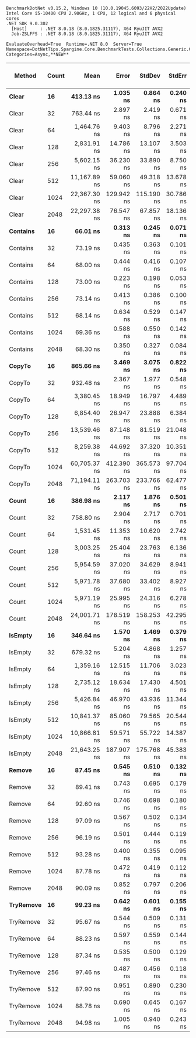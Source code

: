 ```

BenchmarkDotNet v0.15.2, Windows 10 (10.0.19045.6093/22H2/2022Update)
Intel Core i5-10400 CPU 2.90GHz, 1 CPU, 12 logical and 6 physical cores
.NET SDK 9.0.302
  [Host]     : .NET 8.0.18 (8.0.1825.31117), X64 RyuJIT AVX2
  Job-ZSLFFS : .NET 8.0.18 (8.0.1825.31117), X64 RyuJIT AVX2

EvaluateOverhead=True  Runtime=.NET 8.0  Server=True  
Namespace=DotNetTips.Spargine.Core.BenchmarkTests.Collections.Generic.Concurrent  Categories=Async,**NEW**  

```
| Method    | Count | Mean         | Error      | StdDev     | StdErr    | Min          | Q1           | Median       | Q3           | Max          | Op/s         | CI99.9% Margin | Iterations | Kurtosis | MValue | Skewness | Rank | LogicalGroup | Baseline | Exceptions | Code Size | Gen0   | Completed Work Items | Lock Contentions | Allocated |
|---------- |------ |-------------:|-----------:|-----------:|----------:|-------------:|-------------:|-------------:|-------------:|-------------:|-------------:|---------------:|-----------:|---------:|-------:|---------:|-----:|------------- |--------- |-----------:|----------:|-------:|---------------------:|-----------------:|----------:|
| **Clear**     | **16**    |    **413.13 ns** |   **1.035 ns** |   **0.864 ns** |  **0.240 ns** |    **411.11 ns** |    **412.80 ns** |    **413.41 ns** |    **413.60 ns** |    **414.53 ns** |  **2,420,557.7** |      **6.3802 ns** |      **13.00** |    **3.025** |  **2.000** |  **-0.7150** |    **6** | *****            | **No**       |          **-** |     **522 B** | **0.0043** |                    **-** |                **-** |     **432 B** |
| Clear     | 32    |    763.44 ns |   2.897 ns |   2.419 ns |  0.671 ns |    758.25 ns |    762.35 ns |    763.73 ns |    765.25 ns |    766.38 ns |  1,309,868.6 |      6.1645 ns |      13.00 |    2.211 |  2.000 |  -0.5940 |    8 | *            | No       |          - |     522 B | 0.0057 |                    - |                - |     528 B |
| Clear     | 64    |  1,464.76 ns |   9.403 ns |   8.796 ns |  2.271 ns |  1,449.39 ns |  1,459.05 ns |  1,464.41 ns |  1,472.15 ns |  1,476.93 ns |    682,705.0 |      6.3645 ns |      15.00 |    1.628 |  2.000 |  -0.1956 |   12 | *            | No       |          - |     520 B | 0.0076 |                    - |                - |     720 B |
| Clear     | 128   |  2,831.91 ns |  14.786 ns |  13.107 ns |  3.503 ns |  2,814.22 ns |  2,821.87 ns |  2,829.16 ns |  2,843.32 ns |  2,851.16 ns |    353,119.0 |      5.2485 ns |      14.00 |    1.443 |  2.000 |   0.2119 |   15 | *            | No       |          - |     522 B | 0.0114 |                    - |                - |    1104 B |
| Clear     | 256   |  5,602.15 ns |  36.230 ns |  33.890 ns |  8.750 ns |  5,543.06 ns |  5,576.75 ns |  5,609.60 ns |  5,631.07 ns |  5,657.75 ns |    178,502.8 |      3.1249 ns |      15.00 |    1.650 |  2.000 |  -0.0986 |   18 | *            | No       |          - |     520 B | 0.0153 |                    - |                - |    1872 B |
| Clear     | 512   | 11,167.89 ns |  59.060 ns |  49.318 ns | 13.678 ns | 11,072.20 ns | 11,141.17 ns | 11,188.14 ns | 11,199.56 ns | 11,223.95 ns |     89,542.4 |     -0.3391 ns |      13.00 |    1.836 |  2.000 |  -0.6203 |   22 | *            | No       |          - |     520 B | 0.0305 |                    - |                - |    3408 B |
| Clear     | 1024  | 22,367.30 ns | 129.942 ns | 115.190 ns | 30.786 ns | 22,185.01 ns | 22,288.34 ns | 22,350.19 ns | 22,429.95 ns | 22,645.09 ns |     44,708.1 |     -8.3930 ns |      14.00 |    3.087 |  2.000 |   0.7195 |   24 | *            | No       |          - |     522 B | 0.0610 |                    - |                - |    6480 B |
| Clear     | 2048  | 22,297.38 ns |  76.547 ns |  67.857 ns | 18.136 ns | 22,143.71 ns | 22,266.58 ns | 22,298.59 ns | 22,334.93 ns | 22,421.65 ns |     44,848.3 |     -2.0678 ns |      14.00 |    2.967 |  2.000 |  -0.4022 |   24 | *            | No       |          - |     520 B | 0.0610 |                    - |                - |    6480 B |
| **Contains**  | **16**    |     **66.01 ns** |   **0.313 ns** |   **0.245 ns** |  **0.071 ns** |     **65.32 ns** |     **65.98 ns** |     **66.03 ns** |     **66.14 ns** |     **66.30 ns** | **15,148,626.8** |      **5.9647 ns** |      **12.00** |    **5.683** |  **2.000** |  **-1.7070** |    **1** | *****            | **No**       |          **-** |     **258 B** |      **-** |                    **-** |                **-** |         **-** |
| Contains  | 32    |     73.19 ns |   0.435 ns |   0.363 ns |  0.101 ns |     72.13 ns |     73.11 ns |     73.21 ns |     73.44 ns |     73.54 ns | 13,663,750.0 |      6.4496 ns |      13.00 |    5.592 |  2.000 |  -1.7074 |    2 | *            | No       |          - |     260 B |      - |                    - |                - |         - |
| Contains  | 64    |     68.00 ns |   0.444 ns |   0.416 ns |  0.107 ns |     67.12 ns |     67.73 ns |     68.12 ns |     68.36 ns |     68.47 ns | 14,706,702.0 |      7.4463 ns |      15.00 |    2.152 |  2.000 |  -0.6708 |    1 | *            | No       |          - |     260 B |      - |                    - |                - |         - |
| Contains  | 128   |     73.00 ns |   0.223 ns |   0.198 ns |  0.053 ns |     72.56 ns |     72.89 ns |     73.00 ns |     73.07 ns |     73.39 ns | 13,699,556.1 |      6.9736 ns |      14.00 |    3.111 |  2.000 |  -0.0661 |    2 | *            | No       |          - |     260 B |      - |                    - |                - |         - |
| Contains  | 256   |     73.14 ns |   0.413 ns |   0.386 ns |  0.100 ns |     72.16 ns |     72.98 ns |     73.08 ns |     73.42 ns |     73.68 ns | 13,672,438.5 |      7.4502 ns |      15.00 |    3.346 |  2.000 |  -0.6896 |    2 | *            | No       |          - |     258 B |      - |                    - |                - |         - |
| Contains  | 512   |     68.14 ns |   0.634 ns |   0.529 ns |  0.147 ns |     66.92 ns |     68.19 ns |     68.28 ns |     68.44 ns |     68.53 ns | 14,675,923.2 |      6.4266 ns |      13.00 |    3.662 |  2.000 |  -1.5157 |    1 | *            | No       |          - |     260 B |      - |                    - |                - |         - |
| Contains  | 1024  |     69.36 ns |   0.588 ns |   0.550 ns |  0.142 ns |     68.24 ns |     69.07 ns |     69.55 ns |     69.68 ns |     70.12 ns | 14,418,372.4 |      7.4290 ns |      15.00 |    2.149 |  2.000 |  -0.6460 |    1 | *            | No       |          - |     260 B |      - |                    - |                - |         - |
| Contains  | 2048  |     68.30 ns |   0.350 ns |   0.327 ns |  0.084 ns |     67.35 ns |     68.20 ns |     68.38 ns |     68.55 ns |     68.61 ns | 14,642,327.9 |      7.4578 ns |      15.00 |    4.857 |  2.000 |  -1.4630 |    1 | *            | No       |          - |     260 B |      - |                    - |                - |         - |
| **CopyTo**    | **16**    |    **865.66 ns** |   **3.469 ns** |   **3.075 ns** |  **0.822 ns** |    **860.86 ns** |    **863.37 ns** |    **866.21 ns** |    **866.98 ns** |    **871.06 ns** |  **1,155,181.8** |      **6.5891 ns** |      **14.00** |    **2.017** |  **2.000** |   **0.2108** |    **9** | *****            | **No**       |          **-** |   **1,400 B** | **0.0019** |                    **-** |                **-** |     **184 B** |
| CopyTo    | 32    |    932.48 ns |   2.367 ns |   1.977 ns |  0.548 ns |    928.26 ns |    930.94 ns |    932.88 ns |    933.76 ns |    935.23 ns |  1,072,407.3 |      6.2258 ns |      13.00 |    2.284 |  2.000 |  -0.6282 |   10 | *            | No       |          - |   1,406 B | 0.0029 |                    - |                - |     312 B |
| CopyTo    | 64    |  3,380.45 ns |  18.949 ns |  16.797 ns |  4.489 ns |  3,351.24 ns |  3,365.19 ns |  3,386.45 ns |  3,388.93 ns |  3,406.43 ns |    295,818.9 |      4.7554 ns |      14.00 |    1.743 |  2.000 |  -0.3499 |   17 | *            | No       |          - |   1,400 B | 0.0038 |                    - |                - |     568 B |
| CopyTo    | 128   |  6,854.40 ns |  26.947 ns |  23.888 ns |  6.384 ns |  6,804.04 ns |  6,847.82 ns |  6,863.15 ns |  6,871.70 ns |  6,881.78 ns |    145,891.7 |      3.8079 ns |      14.00 |    2.497 |  2.000 |  -0.9115 |   20 | *            | No       |          - |   1,407 B | 0.0076 |                    - |                - |    1080 B |
| CopyTo    | 256   | 13,539.46 ns |  87.148 ns |  81.519 ns | 21.048 ns | 13,394.58 ns | 13,492.40 ns | 13,552.85 ns | 13,585.15 ns | 13,721.91 ns |     73,858.2 |     -3.0240 ns |      15.00 |    2.811 |  2.000 |   0.1510 |   23 | *            | No       |          - |   1,404 B | 0.0153 |                    - |                - |    2104 B |
| CopyTo    | 512   |  8,259.38 ns |  44.692 ns |  37.320 ns | 10.351 ns |  8,187.62 ns |  8,247.31 ns |  8,269.06 ns |  8,290.24 ns |  8,298.11 ns |    121,074.4 |      1.3247 ns |      13.00 |    2.173 |  2.000 |  -0.7709 |   21 | *            | No       |          - |   1,393 B | 0.0458 |                    - |                - |    4152 B |
| CopyTo    | 1024  | 60,705.37 ns | 412.390 ns | 365.573 ns | 97.704 ns | 59,811.66 ns | 60,545.28 ns | 60,717.04 ns | 60,999.91 ns | 61,209.64 ns |     16,473.0 |    -41.8518 ns |      14.00 |    3.118 |  2.000 |  -0.8453 |   26 | *            | No       |          - |   1,401 B |      - |                    - |                - |    8248 B |
| CopyTo    | 2048  | 71,194.11 ns | 263.703 ns | 233.766 ns | 62.477 ns | 70,799.82 ns | 71,027.87 ns | 71,257.06 ns | 71,365.18 ns | 71,543.64 ns |     14,046.1 |    -24.2383 ns |      14.00 |    1.613 |  2.000 |  -0.3040 |   27 | *            | No       |          - |   1,387 B | 0.1221 |                    - |                - |   16440 B |
| **Count**     | **16**    |    **386.98 ns** |   **2.117 ns** |   **1.876 ns** |  **0.501 ns** |    **381.60 ns** |    **386.58 ns** |    **387.05 ns** |    **388.20 ns** |    **389.50 ns** |  **2,584,096.0** |      **6.7493 ns** |      **14.00** |    **5.183** |  **2.000** |  **-1.4155** |    **5** | *****            | **No**       |          **-** |     **529 B** |      **-** |                    **-** |                **-** |      **32 B** |
| Count     | 32    |    758.80 ns |   2.904 ns |   2.717 ns |  0.701 ns |    755.42 ns |    756.52 ns |    758.16 ns |    761.23 ns |    763.04 ns |  1,317,866.9 |      7.1493 ns |      15.00 |    1.462 |  2.000 |   0.3254 |    8 | *            | No       |          - |     531 B |      - |                    - |                - |      32 B |
| Count     | 64    |  1,531.45 ns |  11.353 ns |  10.620 ns |  2.742 ns |  1,499.24 ns |  1,528.55 ns |  1,533.42 ns |  1,537.24 ns |  1,546.79 ns |    652,976.8 |      6.1290 ns |      15.00 |    5.999 |  2.000 |  -1.5937 |   13 | *            | No       |          - |     529 B |      - |                    - |                - |      32 B |
| Count     | 128   |  3,003.25 ns |  25.404 ns |  23.763 ns |  6.136 ns |  2,964.69 ns |  2,987.97 ns |  3,004.48 ns |  3,019.02 ns |  3,044.96 ns |    332,972.9 |      4.4322 ns |      15.00 |    1.866 |  2.000 |  -0.0417 |   16 | *            | No       |          - |     529 B |      - |                    - |                - |      32 B |
| Count     | 256   |  5,954.59 ns |  37.020 ns |  34.629 ns |  8.941 ns |  5,866.62 ns |  5,950.51 ns |  5,967.65 ns |  5,977.71 ns |  5,986.05 ns |    167,937.6 |      3.0294 ns |      15.00 |    3.406 |  2.000 |  -1.2652 |   19 | *            | No       |          - |     529 B |      - |                    - |                - |      32 B |
| Count     | 512   |  5,971.78 ns |  37.680 ns |  33.402 ns |  8.927 ns |  5,884.44 ns |  5,960.23 ns |  5,972.18 ns |  5,977.56 ns |  6,026.55 ns |    167,454.3 |      2.5364 ns |      14.00 |    4.131 |  2.000 |  -0.7613 |   19 | *            | No       |          - |     531 B |      - |                    - |                - |      32 B |
| Count     | 1024  |  5,971.19 ns |  25.995 ns |  24.316 ns |  6.278 ns |  5,906.48 ns |  5,957.67 ns |  5,972.51 ns |  5,989.73 ns |  6,002.31 ns |    167,470.8 |      4.3608 ns |      15.00 |    3.789 |  2.000 |  -0.9737 |   19 | *            | No       |          - |     529 B |      - |                    - |                - |      32 B |
| Count     | 2048  | 24,001.71 ns | 178.519 ns | 158.253 ns | 42.295 ns | 23,751.97 ns | 23,881.79 ns | 23,989.48 ns | 24,087.51 ns | 24,268.84 ns |     41,663.7 |    -14.1474 ns |      14.00 |    1.689 |  2.000 |   0.1343 |   25 | *            | No       |          - |     531 B |      - |                    - |                - |      32 B |
| **IsEmpty**   | **16**    |    **346.64 ns** |   **1.570 ns** |   **1.469 ns** |  **0.379 ns** |    **342.61 ns** |    **346.10 ns** |    **346.67 ns** |    **347.46 ns** |    **348.67 ns** |  **2,884,810.2** |      **7.3104 ns** |      **15.00** |    **4.290** |  **2.000** |  **-1.0626** |    **4** | *****            | **No**       |          **-** |     **372 B** |      **-** |                    **-** |                **-** |         **-** |
| IsEmpty   | 32    |    679.32 ns |   5.204 ns |   4.868 ns |  1.257 ns |    671.30 ns |    675.57 ns |    679.85 ns |    682.82 ns |    689.26 ns |  1,472,060.5 |      6.8715 ns |      15.00 |    2.053 |  2.000 |   0.1313 |    7 | *            | No       |          - |     370 B |      - |                    - |                - |         - |
| IsEmpty   | 64    |  1,359.16 ns |  12.515 ns |  11.706 ns |  3.023 ns |  1,338.54 ns |  1,352.97 ns |  1,361.41 ns |  1,365.31 ns |  1,380.82 ns |    735,748.6 |      5.9887 ns |      15.00 |    2.207 |  2.000 |  -0.2594 |   11 | *            | No       |          - |     372 B |      - |                    - |                - |         - |
| IsEmpty   | 128   |  2,735.12 ns |  18.634 ns |  17.430 ns |  4.501 ns |  2,687.04 ns |  2,730.66 ns |  2,739.46 ns |  2,746.94 ns |  2,752.92 ns |    365,614.9 |      5.2497 ns |      15.00 |    4.387 |  2.000 |  -1.4388 |   14 | *            | No       |          - |     372 B |      - |                    - |                - |         - |
| IsEmpty   | 256   |  5,426.84 ns |  46.970 ns |  43.936 ns | 11.344 ns |  5,333.08 ns |  5,416.65 ns |  5,429.01 ns |  5,452.97 ns |  5,497.21 ns |    184,269.4 |      1.8279 ns |      15.00 |    2.687 |  2.000 |  -0.5722 |   18 | *            | No       |          - |     372 B |      - |                    - |                - |         - |
| IsEmpty   | 512   | 10,841.37 ns |  85.060 ns |  79.565 ns | 20.544 ns | 10,660.57 ns | 10,825.05 ns | 10,867.96 ns | 10,886.28 ns | 10,931.07 ns |     92,239.2 |     -2.7718 ns |      15.00 |    2.860 |  2.000 |  -1.1013 |   22 | *            | No       |          - |     372 B |      - |                    - |                - |         - |
| IsEmpty   | 1024  | 10,866.81 ns |  59.571 ns |  55.722 ns | 14.387 ns | 10,765.75 ns | 10,834.16 ns | 10,868.75 ns | 10,893.29 ns | 10,957.81 ns |     92,023.4 |      0.3063 ns |      15.00 |    2.133 |  2.000 |  -0.0794 |   22 | *            | No       |          - |     370 B |      - |                    - |                - |         - |
| IsEmpty   | 2048  | 21,643.25 ns | 187.907 ns | 175.768 ns | 45.383 ns | 21,342.03 ns | 21,520.80 ns | 21,685.37 ns | 21,784.73 ns | 21,871.59 ns |     46,203.8 |    -15.1916 ns |      15.00 |    1.526 |  2.000 |  -0.3599 |   24 | *            | No       |          - |     370 B |      - |                    - |                - |         - |
| **Remove**    | **16**    |     **87.45 ns** |   **0.545 ns** |   **0.510 ns** |  **0.132 ns** |     **86.08 ns** |     **87.40 ns** |     **87.48 ns** |     **87.68 ns** |     **88.04 ns** | **11,434,612.6** |      **7.4341 ns** |      **15.00** |    **4.251** |  **2.000** |  **-1.2733** |    **3** | *****            | **No**       |          **-** |        **NA** |      **-** |                    **-** |                **-** |         **-** |
| Remove    | 32    |     89.41 ns |   0.743 ns |   0.695 ns |  0.179 ns |     87.84 ns |     89.21 ns |     89.44 ns |     89.74 ns |     90.50 ns | 11,184,997.7 |      7.4103 ns |      15.00 |    3.070 |  2.000 |  -0.7014 |    3 | *            | No       |          - |        NA |      - |                    - |                - |         - |
| Remove    | 64    |     92.60 ns |   0.746 ns |   0.698 ns |  0.180 ns |     91.38 ns |     92.08 ns |     92.83 ns |     93.00 ns |     93.55 ns | 10,799,352.5 |      7.4099 ns |      15.00 |    1.805 |  2.000 |  -0.5902 |    3 | *            | No       |          - |        NA |      - |                    - |                - |         - |
| Remove    | 128   |     97.09 ns |   0.567 ns |   0.502 ns |  0.134 ns |     95.82 ns |     96.92 ns |     97.23 ns |     97.29 ns |     97.76 ns | 10,300,180.4 |      6.9329 ns |      14.00 |    3.475 |  2.000 |  -0.9456 |    3 | *            | No       |          - |        NA |      - |                    - |                - |         - |
| Remove    | 256   |     96.19 ns |   0.501 ns |   0.444 ns |  0.119 ns |     95.11 ns |     96.14 ns |     96.30 ns |     96.41 ns |     96.77 ns | 10,395,594.2 |      6.9406 ns |      14.00 |    3.642 |  2.000 |  -1.2630 |    3 | *            | No       |          - |        NA |      - |                    - |                - |         - |
| Remove    | 512   |     93.28 ns |   0.400 ns |   0.355 ns |  0.095 ns |     92.45 ns |     93.11 ns |     93.38 ns |     93.48 ns |     93.80 ns | 10,719,907.0 |      6.9526 ns |      14.00 |    2.886 |  2.000 |  -0.8238 |    3 | *            | No       |          - |        NA |      - |                    - |                - |         - |
| Remove    | 1024  |     87.78 ns |   0.472 ns |   0.419 ns |  0.112 ns |     86.57 ns |     87.69 ns |     87.82 ns |     88.04 ns |     88.28 ns | 11,391,862.0 |      6.9440 ns |      14.00 |    5.290 |  2.000 |  -1.5463 |    3 | *            | No       |          - |        NA |      - |                    - |                - |         - |
| Remove    | 2048  |     90.09 ns |   0.852 ns |   0.797 ns |  0.206 ns |     88.66 ns |     89.63 ns |     90.26 ns |     90.73 ns |     91.15 ns | 11,100,581.6 |      7.3971 ns |      15.00 |    1.812 |  2.000 |  -0.5883 |    3 | *            | No       |          - |        NA |      - |                    - |                - |         - |
| **TryRemove** | **16**    |     **99.23 ns** |   **0.642 ns** |   **0.601 ns** |  **0.155 ns** |     **98.14 ns** |     **99.18 ns** |     **99.38 ns** |     **99.60 ns** |    **100.00 ns** | **10,077,679.4** |      **7.4224 ns** |      **15.00** |    **2.270** |  **2.000** |  **-0.7787** |    **3** | *****            | **No**       |          **-** |        **NA** |      **-** |                    **-** |                **-** |         **-** |
| TryRemove | 32    |     95.67 ns |   0.544 ns |   0.509 ns |  0.131 ns |     94.32 ns |     95.46 ns |     95.67 ns |     95.99 ns |     96.49 ns | 10,452,700.0 |      7.4344 ns |      15.00 |    3.963 |  2.000 |  -0.8347 |    3 | *            | No       |          - |        NA |      - |                    - |                - |         - |
| TryRemove | 64    |     88.23 ns |   0.597 ns |   0.559 ns |  0.144 ns |     86.45 ns |     88.19 ns |     88.33 ns |     88.46 ns |     88.87 ns | 11,334,095.4 |      7.4279 ns |      15.00 |    7.113 |  2.000 |  -1.9796 |    3 | *            | No       |          - |        NA |      - |                    - |                - |         - |
| TryRemove | 128   |     87.34 ns |   0.535 ns |   0.500 ns |  0.129 ns |     86.13 ns |     87.06 ns |     87.56 ns |     87.71 ns |     87.84 ns | 11,449,790.6 |      7.4354 ns |      15.00 |    2.778 |  2.000 |  -0.9632 |    3 | *            | No       |          - |        NA |      - |                    - |                - |         - |
| TryRemove | 256   |     97.46 ns |   0.487 ns |   0.456 ns |  0.118 ns |     96.01 ns |     97.40 ns |     97.48 ns |     97.68 ns |     97.93 ns | 10,261,075.2 |      7.4411 ns |      15.00 |    6.907 |  2.000 |  -1.9645 |    3 | *            | No       |          - |        NA |      - |                    - |                - |         - |
| TryRemove | 512   |     87.90 ns |   0.951 ns |   0.890 ns |  0.230 ns |     86.60 ns |     87.20 ns |     87.96 ns |     88.30 ns |     89.80 ns | 11,376,089.2 |      7.3851 ns |      15.00 |    2.335 |  2.000 |   0.2641 |    3 | *            | No       |          - |        NA |      - |                    - |                - |         - |
| TryRemove | 1024  |     88.78 ns |   0.690 ns |   0.645 ns |  0.167 ns |     87.28 ns |     88.49 ns |     89.08 ns |     89.19 ns |     89.54 ns | 11,263,623.1 |      7.4167 ns |      15.00 |    2.628 |  2.000 |  -0.9794 |    3 | *            | No       |          - |        NA |      - |                    - |                - |         - |
| TryRemove | 2048  |     94.98 ns |   1.005 ns |   0.940 ns |  0.243 ns |     93.17 ns |     94.22 ns |     95.25 ns |     95.61 ns |     96.47 ns | 10,528,012.4 |      7.3786 ns |      15.00 |    1.919 |  2.000 |  -0.4072 |    3 | *            | No       |          - |        NA |      - |                    - |                - |         - |
